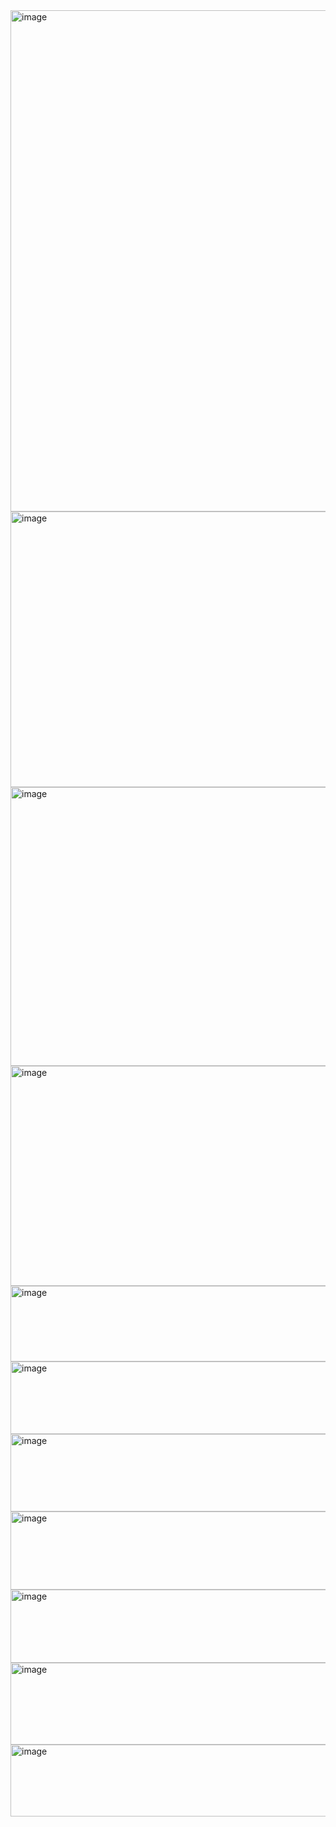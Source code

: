 <img width="1065" height="802" alt="image" src="https://github.com/user-attachments/assets/c23d6bc4-90cb-4574-9857-6325d752b5e8" />

<img width="1664" height="441" alt="image" src="https://github.com/user-attachments/assets/553fbbbe-9105-4319-92a3-8fbb2893e33e" />

<img width="1657" height="446" alt="image" src="https://github.com/user-attachments/assets/b9ff9141-230b-4bf6-a162-1c0edc1b2825" />

<img width="1899" height="352" alt="image" src="https://github.com/user-attachments/assets/2abe4b52-b1a2-4a59-a548-a00f1bc015c8" />

<img width="807" height="121" alt="image" src="https://github.com/user-attachments/assets/e8c029ec-3d05-4bb3-958b-b1a21ef44f18" />

<img width="818" height="116" alt="image" src="https://github.com/user-attachments/assets/19ebb965-334a-4564-8cd0-b956ea54fb65" />

<img width="815" height="124" alt="image" src="https://github.com/user-attachments/assets/c32fa0d6-c232-4eeb-bf9b-5b6980cebe76" />

<img width="811" height="125" alt="image" src="https://github.com/user-attachments/assets/0316757c-e10b-4501-a613-c05dc3268165" />

<img width="811" height="117" alt="image" src="https://github.com/user-attachments/assets/bf266845-c4df-4337-b829-dcc1cb3485b8" />

<img width="801" height="131" alt="image" src="https://github.com/user-attachments/assets/a5834128-4577-488a-8964-f55cc612b1bf" />

<img width="817" height="115" alt="image" src="https://github.com/user-attachments/assets/71412b76-8cfd-463f-91a8-fc9f9ab7d1d0" />











